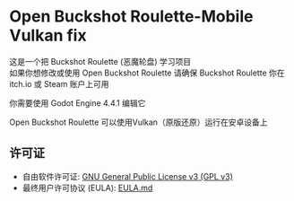 # Open Buckshot Roulette-Mobile Vulkan fix
这是一个把 Buckshot Roulette (恶魔轮盘) 学习项目  
如果你想修改或使用 Open Buckshot Roulette 请确保 Buckshot Roulette 你在 itch.io 或 Steam 账户上可用

你需要使用 Godot Engine 4.4.1 编辑它  

Open Buckshot Roulette 可以使用Vulkan（原版还原）运行在安卓设备上  
## 许可证
- 自由软件许可证: [GNU General Public License v3 (GPL v3)](LICENSE)
- 最终用户许可协议 (EULA): [EULA.md](EULA.md)
